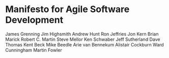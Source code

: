 # Manifesto for Agile Software Development

James Grenning
Jim Highsmith
Andrew Hunt
Ron Jeffries
Jon Kern
Brian Marick
Robert C. Martin
Steve Mellor
Ken Schwaber
Jeff Sutherland
Dave Thomas
Kent Beck
Mike Beedle
Arie van Bennekum
Alistair Cockburn
Ward Cunningham
Martin Fowler
